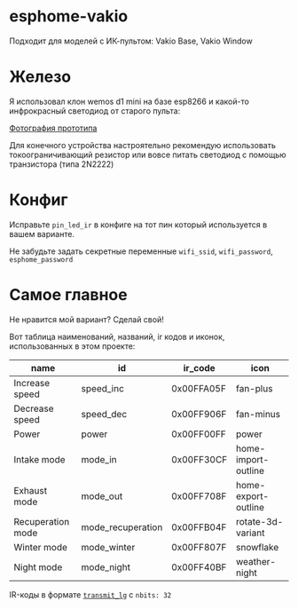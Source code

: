 # esphome-vakio
Подходит для моделей с ИК-пультом: Vakio Base, Vakio Window

# Железо
Я использовал клон wemos d1 mini на базе esp8266 и какой-то инфрокрасный светодиод от старого пульта:

[Фотография прототипа](https://github.com/timhok/esphome-vakio/blob/main/image.png)

Для конечного устройства настроятельно рекомендую использовать токоограничивающий резистор или вовсе питать светодиод с помощью транзистора (типа 2N2222)

# Конфиг
Исправьте `pin_led_ir` в конфиге на тот пин который используется в вашем варианте.

Не забудьте задать секретные переменные `wifi_ssid`, `wifi_password`, `esphome_password`

# Самое главное
Не нравится мой вариант? Сделай свой!

Вот таблица наименований, названий, ir кодов и иконок, использованных в этом проекте:

name | id | ir_code | icon
--- | --- | --- | ---
Increase speed | speed_inc | 0x00FFA05F | fan-plus
Decrease speed | speed_dec | 0x00FF906F | fan-minus
Power | power | 0x00FF00FF | power
Intake mode | mode_in | 0x00FF30CF | home-import-outline
Exhaust mode | mode_out | 0x00FF708F | home-export-outline
Recuperation mode | mode_recuperation | 0x00FFB04F | rotate-3d-variant
Winter mode | mode_winter | 0x00FF807F | snowflake
Night mode | mode_night | 0x00FF40BF | weather-night

IR-коды в формате [`transmit_lg`](https://esphome.io/components/remote_transmitter.html#remote-transmitter-transmit-lg-action) c `nbits: 32`
